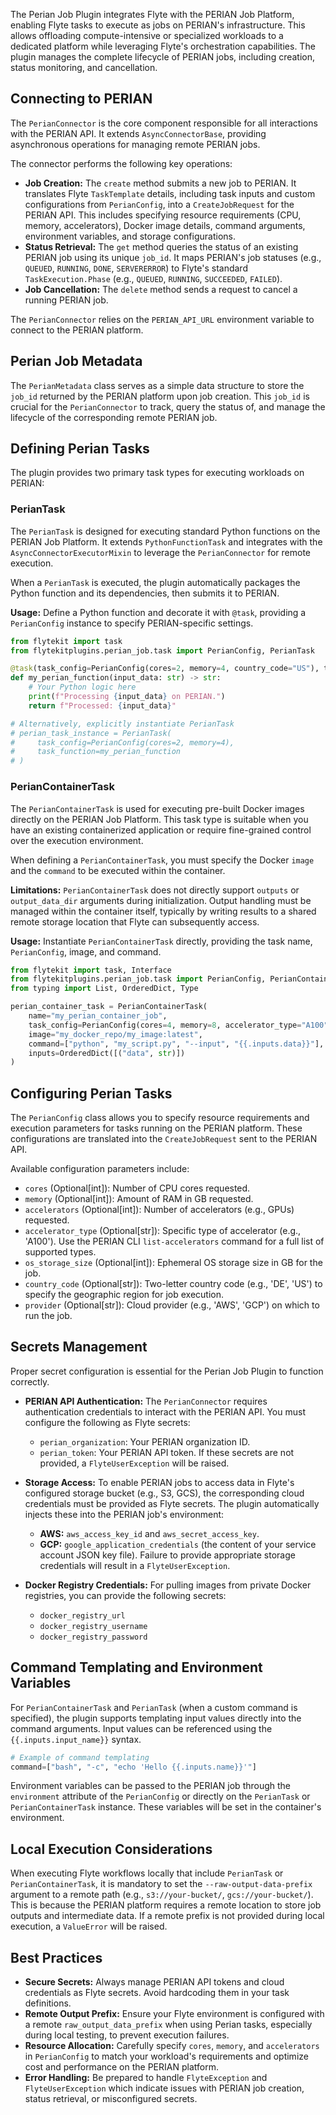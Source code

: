 
<!--
help_text: ''
key: summary_perian_job_plugin_9154cd71-1563-4aef-b58a-3167a6994332
modules:
- flytekitplugins.perian_job.connector
- flytekitplugins.perian_job.task
questions_to_answer: []
type: summary

-->
The Perian Job Plugin integrates Flyte with the PERIAN Job Platform, enabling Flyte tasks to execute as jobs on PERIAN's infrastructure. This allows offloading compute-intensive or specialized workloads to a dedicated platform while leveraging Flyte's orchestration capabilities. The plugin manages the complete lifecycle of PERIAN jobs, including creation, status monitoring, and cancellation.

## Connecting to PERIAN

The `PerianConnector` is the core component responsible for all interactions with the PERIAN API. It extends `AsyncConnectorBase`, providing asynchronous operations for managing remote PERIAN jobs.

The connector performs the following key operations:
*   **Job Creation:** The `create` method submits a new job to PERIAN. It translates Flyte `TaskTemplate` details, including task inputs and custom configurations from `PerianConfig`, into a `CreateJobRequest` for the PERIAN API. This includes specifying resource requirements (CPU, memory, accelerators), Docker image details, command arguments, environment variables, and storage configurations.
*   **Status Retrieval:** The `get` method queries the status of an existing PERIAN job using its unique `job_id`. It maps PERIAN's job statuses (e.g., `QUEUED`, `RUNNING`, `DONE`, `SERVERERROR`) to Flyte's standard `TaskExecution.Phase` (e.g., `QUEUED`, `RUNNING`, `SUCCEEDED`, `FAILED`).
*   **Job Cancellation:** The `delete` method sends a request to cancel a running PERIAN job.

The `PerianConnector` relies on the `PERIAN_API_URL` environment variable to connect to the PERIAN platform.

## Perian Job Metadata

The `PerianMetadata` class serves as a simple data structure to store the `job_id` returned by the PERIAN platform upon job creation. This `job_id` is crucial for the `PerianConnector` to track, query the status of, and manage the lifecycle of the corresponding remote PERIAN job.

## Defining Perian Tasks

The plugin provides two primary task types for executing workloads on PERIAN:

### PerianTask

The `PerianTask` is designed for executing standard Python functions on the PERIAN Job Platform. It extends `PythonFunctionTask` and integrates with the `AsyncConnectorExecutorMixin` to leverage the `PerianConnector` for remote execution.

When a `PerianTask` is executed, the plugin automatically packages the Python function and its dependencies, then submits it to PERIAN.

**Usage:**
Define a Python function and decorate it with `@task`, providing a `PerianConfig` instance to specify PERIAN-specific settings.

```python
from flytekit import task
from flytekitplugins.perian_job.task import PerianConfig, PerianTask

@task(task_config=PerianConfig(cores=2, memory=4, country_code="US"), task_type="perian_task")
def my_perian_function(input_data: str) -> str:
    # Your Python logic here
    print(f"Processing {input_data} on PERIAN.")
    return f"Processed: {input_data}"

# Alternatively, explicitly instantiate PerianTask
# perian_task_instance = PerianTask(
#     task_config=PerianConfig(cores=2, memory=4),
#     task_function=my_perian_function
# )
```

### PerianContainerTask

The `PerianContainerTask` is used for executing pre-built Docker images directly on the PERIAN Job Platform. This task type is suitable when you have an existing containerized application or require fine-grained control over the execution environment.

When defining a `PerianContainerTask`, you must specify the Docker `image` and the `command` to be executed within the container.

**Limitations:**
`PerianContainerTask` does not directly support `outputs` or `output_data_dir` arguments during initialization. Output handling must be managed within the container itself, typically by writing results to a shared remote storage location that Flyte can subsequently access.

**Usage:**
Instantiate `PerianContainerTask` directly, providing the task name, `PerianConfig`, image, and command.

```python
from flytekit import task, Interface
from flytekitplugins.perian_job.task import PerianConfig, PerianContainerTask
from typing import List, OrderedDict, Type

perian_container_task = PerianContainerTask(
    name="my_perian_container_job",
    task_config=PerianConfig(cores=4, memory=8, accelerator_type="A100", accelerators=1),
    image="my_docker_repo/my_image:latest",
    command=["python", "my_script.py", "--input", "{{.inputs.data}}"],
    inputs=OrderedDict([("data", str)])
)
```

## Configuring Perian Tasks

The `PerianConfig` class allows you to specify resource requirements and execution parameters for tasks running on the PERIAN platform. These configurations are translated into the `CreateJobRequest` sent to the PERIAN API.

Available configuration parameters include:
*   `cores` (Optional[int]): Number of CPU cores requested.
*   `memory` (Optional[int]): Amount of RAM in GB requested.
*   `accelerators` (Optional[int]): Number of accelerators (e.g., GPUs) requested.
*   `accelerator_type` (Optional[str]): Specific type of accelerator (e.g., 'A100'). Use the PERIAN CLI `list-accelerators` command for a full list of supported types.
*   `os_storage_size` (Optional[int]): Ephemeral OS storage size in GB for the job.
*   `country_code` (Optional[str]): Two-letter country code (e.g., 'DE', 'US') to specify the geographic region for job execution.
*   `provider` (Optional[str]): Cloud provider (e.g., 'AWS', 'GCP') on which to run the job.

## Secrets Management

Proper secret configuration is essential for the Perian Job Plugin to function correctly.

*   **PERIAN API Authentication:** The `PerianConnector` requires authentication credentials to interact with the PERIAN API. You must configure the following as Flyte secrets:
    *   `perian_organization`: Your PERIAN organization ID.
    *   `perian_token`: Your PERIAN API token.
    If these secrets are not provided, a `FlyteUserException` will be raised.

*   **Storage Access:** To enable PERIAN jobs to access data in Flyte's configured storage bucket (e.g., S3, GCS), the corresponding cloud credentials must be provided as Flyte secrets. The plugin automatically injects these into the PERIAN job's environment:
    *   **AWS:** `aws_access_key_id` and `aws_secret_access_key`.
    *   **GCP:** `google_application_credentials` (the content of your service account JSON key file).
    Failure to provide appropriate storage credentials will result in a `FlyteUserException`.

*   **Docker Registry Credentials:** For pulling images from private Docker registries, you can provide the following secrets:
    *   `docker_registry_url`
    *   `docker_registry_username`
    *   `docker_registry_password`

## Command Templating and Environment Variables

For `PerianContainerTask` and `PerianTask` (when a custom command is specified), the plugin supports templating input values directly into the command arguments. Input values can be referenced using the `{{.inputs.input_name}}` syntax.

```python
# Example of command templating
command=["bash", "-c", "echo 'Hello {{.inputs.name}}'"]
```

Environment variables can be passed to the PERIAN job through the `environment` attribute of the `PerianConfig` or directly on the `PerianTask` or `PerianContainerTask` instance. These variables will be set in the container's environment.

## Local Execution Considerations

When executing Flyte workflows locally that include `PerianTask` or `PerianContainerTask`, it is mandatory to set the `--raw-output-data-prefix` argument to a remote path (e.g., `s3://your-bucket/`, `gcs://your-bucket/`). This is because the PERIAN platform requires a remote location to store job outputs and intermediate data. If a remote prefix is not provided during local execution, a `ValueError` will be raised.

## Best Practices

*   **Secure Secrets:** Always manage PERIAN API tokens and cloud credentials as Flyte secrets. Avoid hardcoding them in your task definitions.
*   **Remote Output Prefix:** Ensure your Flyte environment is configured with a remote `raw_output_data_prefix` when using Perian tasks, especially during local testing, to prevent execution failures.
*   **Resource Allocation:** Carefully specify `cores`, `memory`, and `accelerators` in `PerianConfig` to match your workload's requirements and optimize cost and performance on the PERIAN platform.
*   **Error Handling:** Be prepared to handle `FlyteException` and `FlyteUserException` which indicate issues with PERIAN job creation, status retrieval, or misconfigured secrets.
<!--
key: summary_perian_job_plugin_9154cd71-1563-4aef-b58a-3167a6994332
type: summary_end

-->
<!--
code_unit: flytekitplugins.perian_job.task
code_unit_type: class
help_text: ''
key: example_6b49eea7-cfe6-42f1-978e-58d02ab2cfb8
type: example

-->